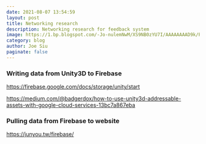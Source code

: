 ```yaml
---
date: 2021-08-07 13:54:59
layout: post
title: Networking research
description: Networking research for feedback system
image: https://1.bp.blogspot.com/-Jo-nulemNwM/XS9NB0zYU7I/AAAAAAAAD9k/Pqe6dInXSHY9fiK3b096Ra2uUWRXMZMOQCLcBGAs/s1600/Firebase_Tasks.png
category: blog
author: Joe Siu
paginate: false
---
```

### Writing data from Unity3D to Firebase

<https://firebase.google.com/docs/storage/unity/start>

<https://medium.com/@badgerdox/how-to-use-unity3d-addressable-assets-with-google-cloud-services-13bc7a867eba>



### Pulling data from Firebase to website

<https://junyou.tw/firebase/>